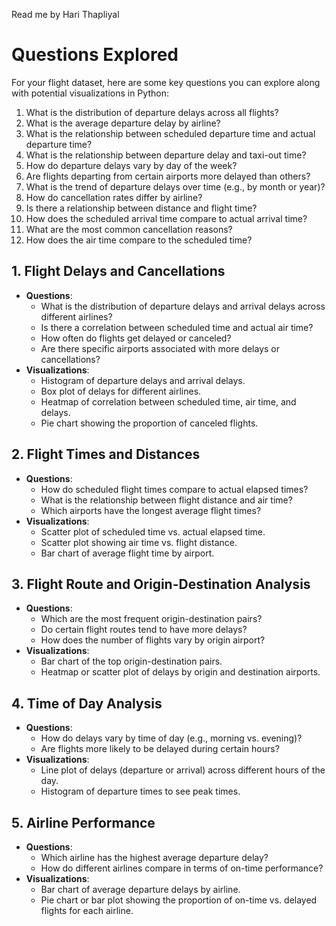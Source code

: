 Read me by Hari Thapliyal 

# Questions Explored
For your flight dataset, here are some key questions you can explore along with potential visualizations in Python:

1. What is the distribution of departure delays across all flights?
2. What is the average departure delay by airline?
3. What is the relationship between scheduled departure time and actual departure time?
4. What is the relationship between departure delay and taxi-out time?
5. How do departure delays vary by day of the week?
6. Are flights departing from certain airports more delayed than others?
7. What is the trend of departure delays over time (e.g., by month or year)?
8. How do cancellation rates differ by airline?
9. Is there a relationship between distance and flight time?
10. How does the scheduled arrival time compare to actual arrival time?
11. What are the most common cancellation reasons?
12. How does the air time compare to the scheduled time?

## 1. **Flight Delays and Cancellations**
   - **Questions**:
     - What is the distribution of departure delays and arrival delays across different airlines?
     - Is there a correlation between scheduled time and actual air time?
     - How often do flights get delayed or canceled?
     - Are there specific airports associated with more delays or cancellations?
   - **Visualizations**:
     - Histogram of departure delays and arrival delays.
     - Box plot of delays for different airlines.
     - Heatmap of correlation between scheduled time, air time, and delays.
     - Pie chart showing the proportion of canceled flights.

## 2. **Flight Times and Distances**
   - **Questions**:
     - How do scheduled flight times compare to actual elapsed times?
     - What is the relationship between flight distance and air time?
     - Which airports have the longest average flight times?
   - **Visualizations**:
     - Scatter plot of scheduled time vs. actual elapsed time.
     - Scatter plot showing air time vs. flight distance.
     - Bar chart of average flight time by airport.

## 3. **Flight Route and Origin-Destination Analysis**
   - **Questions**:
     - Which are the most frequent origin-destination pairs?
     - Do certain flight routes tend to have more delays?
     - How does the number of flights vary by origin airport?
   - **Visualizations**:
     - Bar chart of the top origin-destination pairs.
     - Heatmap or scatter plot of delays by origin and destination airports.

## 4. **Time of Day Analysis**
   - **Questions**:
     - How do delays vary by time of day (e.g., morning vs. evening)?
     - Are flights more likely to be delayed during certain hours?
   - **Visualizations**:
     - Line plot of delays (departure or arrival) across different hours of the day.
     - Histogram of departure times to see peak times.

## 5. **Airline Performance**
   - **Questions**:
     - Which airline has the highest average departure delay?
     - How do different airlines compare in terms of on-time performance?
   - **Visualizations**:
     - Bar chart of average departure delays by airline.
     - Pie chart or bar plot showing the proportion of on-time vs. delayed flights for each airline.
